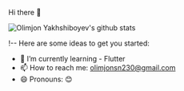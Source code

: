 
Hi there 👋


![Olimjon Yakhshiboyev's github stats](https://github-readme-stats.vercel.app/api?username=OlimjonSN&show_icons=true&theme=github_dark)

!-- Here are some ideas to get you started:


- 🌱 I’m currently learning - Flutter
- 📫 How to reach me: olimjonsn230@gmail.com
- 😄 Pronouns: 😊
